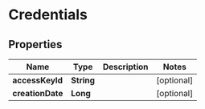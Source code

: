 

# Credentials

## Properties

Name | Type | Description | Notes
------------ | ------------- | ------------- | -------------
**accessKeyId** | **String** |  |  [optional]
**creationDate** | **Long** |  |  [optional]



